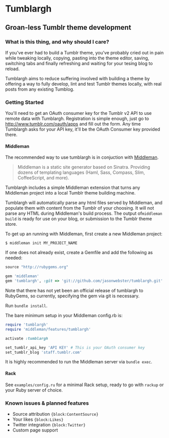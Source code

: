 # Tumblargh
## Groan-less Tumblr theme development

### What is this thing, and why should I care?

If you've ever had to build a Tumblr theme, you've probably cried out in pain 
while tweaking locally, copying, pasting into the theme editor, saving, switching
tabs and finally refreshing and waiting for your tesing blog to reload.

Tumblargh aims to reduce suffering involved with building a theme by offering 
a way to fully develop, lint and test Tumblr themes locally, with real posts 
from any existing Tumblog.

### Getting Started

You'll need to get an OAuth consumer key for the Tumblr v2 API to use remote data
with Tumblargh. Registration is simple enough, just go to http://www.tumblr.com/oauth/apps
and fill out the form. Any time Tumblargh asks for your API key, it'll be the 
OAuth Consumer key provided there.

#### Middleman

The recommended way to use tumblargh is in conjuction with 
[Middleman](http://middlemanapp.com/).

> Middleman is a static site generator based on Sinatra. Providing dozens of 
templating languages (Haml, Sass, Compass, Slim, CoffeeScript, and more).

Tumblargh includes a simple Middleman extension that turns any Middleman project
into a local Tumblr theme building machine.

Tumblargh will automatically parse any html files served by Middleman, and 
populate them with content from the Tumblr of your choosing. It will not
parse any HTML during Middleman's build process. The output of`middleman build` 
is ready for use on your blog, or submission to the Tumblr theme store.

To get up an running with Middleman, first create a new Middleman project:

```
$ middleman init MY_PROJECT_NAME
```

If one does not already exist, create a Gemfile and add the following as needed:

```ruby
source "http://rubygems.org"

gem 'middleman'
gem 'tumblargh', :git => 'git://github.com/jasonwebster/tumblargh.git'
```

Note that there has not yet been an official release of tumblargh to RubyGems,
so currently, specifying the gem via git is necessary.

Run `bundle install`.

The bare minimum setup in your Middleman config.rb is:

```ruby
require 'tumblargh'
require 'middleman/features/tumblargh'

activate :tumblargh

set_tumblr_api_key 'API KEY' # This is your OAuth consumer key
set_tumblr_blog 'staff.tumblr.com'
```

It is highly recommended to run the Middleman server via `bundle exec`.

#### Rack

See `examples/config.ru` for a minimal Rack setup, ready to go with `rackup` or
your Ruby server of choice.

### Known issues & planned features

- Source attribution `{block:ContentSource}`
- Your likes `{block:Likes}`
- Twitter integration `{block:Twitter}`
- Custom page support



